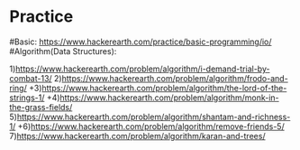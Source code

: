 # Practice
#Basic:
https://www.hackerearth.com/practice/basic-programming/io/
#Algorithm(Data Structures):

 1)https://www.hackerearth.com/problem/algorithm/i-demand-trial-by-combat-13/
 2)https://www.hackerearth.com/problem/algorithm/frodo-and-ring/
+3)https://www.hackerearth.com/problem/algorithm/the-lord-of-the-strings-1/
+4)https://www.hackerearth.com/problem/algorithm/monk-in-the-grass-fields/
 5)https://www.hackerearth.com/problem/algorithm/shantam-and-richness-1/
+6)https://www.hackerearth.com/problem/algorithm/remove-friends-5/
 7)https://www.hackerearth.com/problem/algorithm/karan-and-trees/

